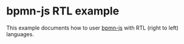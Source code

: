 # bpmn-js RTL example

This example documents how to user [bpmn-js](https://github.com/bpmn-io/bpmn-js) with RTL (right to left) languages.

